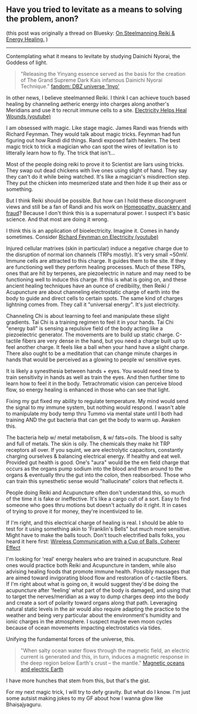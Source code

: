 ## Have you tried to levitate as a means to solving the problem, anon?

(this post was originally a thread on Bluesky: [On Steelmanning Reiki & Energy Healing.](https://bsky.app/profile/ultimape.bsky.wovensoup.com/post/3k6nvgovryu2g) )

----

Contemplating what it means to levitate by studying Dainichi Nyorai, the Goddess of light.

> "Releasing the Yinyang essence served as the basis for the creation of The Grand Supreme Dark Kais infamous Dainichi Nyorai Technique."
> [fandom: DBZ universe 'Inyo'](https://dbzuniverse.fandom.com/wiki/Inyo)

In other news, I believe steelmanned Reiki. I think I can achieve touch based healing by channeling aetheric energy into charges along another's Meridians and use it to recruit immune cells to a site. [Electricity Helps Heal Wounds (youtube)](https://www.youtube.com/watch?v=BcT_4VqXhRs)

I am obsessed with magic. Like stage magic. James Randi was friends with Richard Feynman. They would talk about magic tricks. Feynman had fun figuring out how Randi did things. Randi exposed faith healers. The best magic trick to trick a magician who can spot the wires of levitation is to litterally learn how to fly. The trick that isn't...

Most of the people doing reiki to prove it to Scientist are liars using tricks. They swap out dead chickens with live ones using slight of hand. They say they can't do it while being watched. It's like a magician's misdirection step. They put the chicken into mesmerized state and then hide it up their ass or something.

But I think Reiki should be possible. But how can I hold these discongruent views and still be a fan of Randi and his work on [Homeopathy, quackery and fraud](https://www.ted.com/talks/james_randi_homeopathy_quackery_and_fraud)? Because I don't think this is a supernatural power. I suspect it's basic science. And that most are doing it wrong.

I think this is an application of bioelectricity. Imagine it. Comes in handy sometimes. Consider [Richard Feynman on Electricity (youtube)](https://www.youtube.com/watch?v=kS25vitrZ6g)

Injured cellular matrixes (skin in particular) induce a negative charge due to the disruption of normal ion channels (TRPs mostly). It's very small ~50mV. Immune cells are attracted to this charge. It guides them to the site. If they are functioning well they perform healing processes. Much of these TRPs, ones that are hit by terpenes, are piezoelectric in nature and may need to be functioning well to induce this charge. If this is what is going on, and these ancient healing techniques have an ounce of credibiilty, then Reiki / Acupuncture are about channeling electrostatic charge of earth into the body to guide and direct cells to certain spots. The same kind of charges lightning comes from. They call it "universal energy". It's just electricity.

Channeling Chi is about learning to feel and manipulate these slight gradients. Tai Chi is a training regimen to feel it in your hands. Tai Chi "energy ball" is sensing a repulsive field of the body acting like a piezoelectric generator. The movements are to build up static charge. C-tactile fibers are very dense in the hand, but you need a charge built up to feel another charge. It feels like a ball when your hand have a slight charge. There also ought to be a meditation that can change minute charges in hands that would be perceived as a glowing to people w/ sensitive eyes.

It is likely a synesthesia between hands + eyes. You would need time to train sensitivity in hands as well as train the eyes. And then further time to learn how to feel it in the body. Tetrachromatic vision can perceive blood flow, so energy healing is enhanced in those who can see that light.

Fixing my gut fixed my ability to regulate temperature. My mind would send the signal to my immune system, but nothing would respond. I wasn't able to manipulate my body temp thru Tummo via mental state until I both had training AND the gut bacteria that can get the body to warm up. Awaken this.

The bacteria help w/ metal metabolism, & w/ fats+oils. The blood is salty and full of metals. The skin is oily. The chemicals they make hit TRP receptors all over. If you squint, we are electrolytic capacitors, constantly charging ourselves & balancing electrical energy. If healthy and eat well. Provided gut health is good. One's "aura" would be the em field charge that occurs as the organs pump sodium into the blood and then around to the organs & eventually thru the gut into the colon, then reabsorbed. Those who can train this synesthetic sense would "hallucinate" colors that reflects it.

People doing Reiki and Acupuncture often don't understand this, so much of the time it is fake or ineffective. It's like a cargo cult of a sort. Easy to find someone who goes thru motions but doesn't actually do it right. It in cases of trying to prove it for money, they're incentivized to lie.

If I'm right, and this electrical charge of healing is real. I should be able to test for it using something akin to 'Franklin's Bells" but much more sensitive. Might have to make the balls touch. Don't touch electrified balls folks, you heard it here first: [Wireless Communication with a Cup of Balls, Coherer Effect](https://www.youtube.com/watch?v=VMkdnj698-0)
 
I'm looking for 'real' energy healers who are trained in acupuncture. Real ones would practice both Reiki and Acupuncture in tandem, while also advising healing foods that promote immune health. Possibly massages that are aimed toward invigorating blood flow and restoration of c-tactile fibers. If I'm right about what is going on, it would suggest they'd be doing the acupuncture after 'feeling' what part of the body is damaged, and using that to target the nerves/meridian as a way to dump charges deep into the body and create a sort of polarity toward organs along that path. Leveraging natural static levels in the air would also require adapting the practice to the weather and being very particular about the environment's humidity and ionic charges in the atmosphere. I suspect maybe even moon cycles because of ocean movements impacting electrostatics via tides.

Unifying the fundamental forces of the universe, this.

> "When salty ocean water flows through the magnetic field, an electric current is generated and this, in turn, induces a magnetic response in the deep region below Earth's crust – the mantle."
> [Magnetic oceans and electric Earth](https://phys.org/news/2016-10-magnetic-oceans-electric-earth.html)

I have more hunches that stem from this, but that's the gist.

For my next magic trick, I will try to defy gravity. But what do I know. I'm just some autsist making jokes to my GF about how I wanna glow like Bhaiṣajyaguru. 



